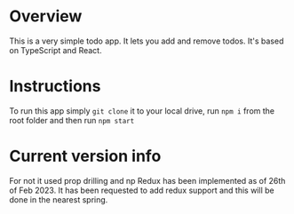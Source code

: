# Overview

This is a very simple todo app. It lets you add and remove todos. It's based on TypeScript and React.

# Instructions

To run this app simply `git clone` it to your local drive, run `npm i` from the root folder and then run `npm start`

# Current version info

For not it used prop drilling and np Redux has been implemented as of 26th of Feb 2023.
It has been requested to add redux support and this will be done in the nearest spring.